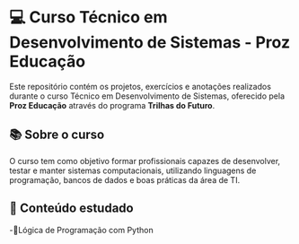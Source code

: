 # 💻 Curso Técnico em Desenvolvimento de Sistemas - Proz Educação&#x20;

Este repositório contém os projetos, exercícios e anotações realizados durante o curso Técnico em Desenvolvimento de Sistemas, oferecido pela **Proz Educação** através do programa **Trilhas do Futuro**.

## 📚 Sobre o curso

O curso tem como objetivo formar profissionais capazes de desenvolver, testar e manter sistemas computacionais, utilizando linguagens de programação, bancos de dados e boas práticas da área de TI.

## 🧠 Conteúdo estudado
-🐍Lógica de Programação com Python
